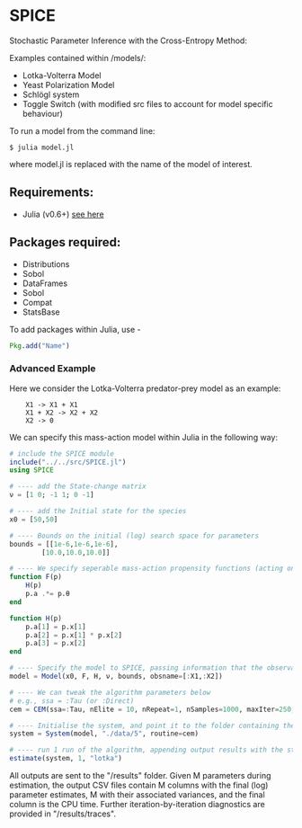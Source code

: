 # SPICE
 Stochastic Parameter Inference with the Cross-Entropy Method: 

Examples contained within /models/:
* Lotka-Volterra Model
* Yeast Polarization Model
* Schl&ouml;gl system
* Toggle Switch (with modified src files to account for model specific behaviour)

To run a model from the command line:

`$ julia model.jl` 

where model.jl is replaced with the name of the model of interest.

## Requirements:
* Julia (v0.6+) [see here](https://github.com/JuliaLang)

## Packages required:
* Distributions
* Sobol
* DataFrames
* Sobol
* Compat
* StatsBase

To add packages within Julia, use -
```julia
Pkg.add("Name") 
```

### Advanced Example
Here we consider the Lotka-Volterra predator-prey model as an example:

		X1 -> X1 + X1
		X1 + X2 -> X2 + X2
		X2 -> 0

We can specify this mass-action model within Julia in the following way:

```julia
# include the SPICE module
include("../../src/SPICE.jl")
using SPICE

# ---- add the State-change matrix
ν = [1 0; -1 1; 0 -1]

# ---- add the Initial state for the species
x0 = [50,50]

# ---- Bounds on the initial (log) search space for parameters
bounds = [[1e-6,1e-6,1e-6],
		[10.0,10.0,10.0]]

# ---- We specify seperable mass-action propensity functions (acting on a path p, containing as attributes the species x, parameters θ, propensity vector a, time t)
function F(p)
    H(p)
    p.a .*= p.θ
end

function H(p)
    p.a[1] = p.x[1]
    p.a[2] = p.x[1] * p.x[2]
    p.a[3] = p.x[2]
end

# ---- Specify the model to SPICE, passing information that the observables in the data are called X1 and X2.
model = Model(x0, F, H, ν, bounds, obsname=[:X1,:X2])

# ---- We can tweak the algorithm parameters below
# e.g., ssa = :Tau (or :Direct)
cem = CEM(ssa=:Tau, nElite = 10, nRepeat=1, nSamples=1000, maxIter=250, mSamples=20000, shoot=false, splitting=false, sampling=:log, tauOpt=TauOpt(ϵ=0.1))

# ---- Initialise the system, and point it to the folder containing the data
system = System(model, "./data/5", routine=cem)

# ---- run 1 run of the algorithm, appending output results with the string "lotka"
estimate(system, 1, "lotka")
```

All outputs are sent to the "/results" folder. Given M parameters during estimation, the output CSV files contain M columns with the final (log) parameter estimates, M with their associated variances, and the final column is the CPU time. Further iteration-by-iteration diagnostics are provided in "/results/traces".